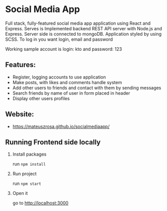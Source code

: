 <h1>Social Media App</h1>

<p>Full stack, fully-featured social media app application using React and Express. Serves is Implemented backend REST API server with Node.js and Express. Server side is connected to mongoDB. Application styled by using SCSS. To log in you want login, email and password</p>
<p>Working sample account is login: kto and password: 123</p>

<h2>Features:</h2>
<ul>
    <li>Register, logging accounts to use application</li>
    <li>Make posts, with likes and comments handle system</li>
    <li>Add other users to friends and contact with them by sending messages</li>
    <li>Search friends by name of user in form placed in header</li>
    <li>Display other users profiles</li>
</ul>

<h2>Website:</h2>
<ul>
    <li>
        <a href="https://mateuszrosa.github.io/socialmediaapp/">https://mateuszrosa.github.io/socialmediaapp/</a>
    </li>
</ul>

<h2>Running Frontend side locally</h2>
<ol>
    <li>Install packages</li>
    <p>run <code>npm install</code></p>
    <li>Run project</li>
    <p>run <code>npm start</code></p>
    <li>Open it</li>
    <p>go to <a href="http://localhost:3000">http://localhost:3000</a></p>
</ol>